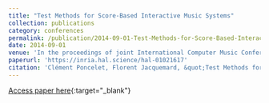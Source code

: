 ```yaml
---
title: "Test Methods for Score-Based Interactive Music Systems"
collection: publications
category: conferences
permalink: /publication/2014-09-01-Test-Methods-for-Score-Based-Interactive-Music-Systems
date: 2014-09-01
venue: 'In the proceedings of joint International Computer Music Conference and Sound and Music Computation  (ICMC SMC)'
paperurl: 'https://inria.hal.science/hal-01021617'
citation: 'Clément Poncelet, Florent Jacquemard, &quot;Test Methods for Score-Based Interactive Music Systems&quot; In the proceedings of ICMC SMC, 2014.'
---
```

[Access paper here](https://inria.hal.science/hal-01021617){:target="_blank"}

